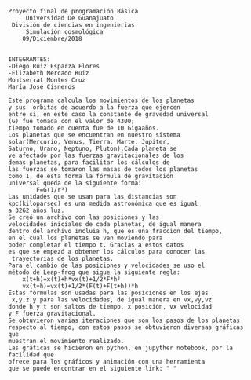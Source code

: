 	Proyecto final de programación Básica
	     Universidad De Guanajuato
	 División de ciencias en ingenierias
	     Simulación cosmológica
		09/Diciembre/2018
	 

	INTEGRANTES:   
	-Diego Ruiz Esparza Flores
	-Elizabeth Mercado Ruiz
	Montserrat Montes Cruz
	María José Cisneros

	Este programa calcula los movimientos de los planetas
	y sus  orbitas de acuerdo a la fuerza que ejercen 
	entre si, en este caso la constante de gravedad universal
	(G) fue tomada con el valor de 4300;
	tiempo tomado en cuenta fue de 10 Gigaaños. 	 
	Los planetas que se encuentran en nuestro sistema 
	solar(Mercurio, Venus, Tierra, Marte, Jupiter, 
	Saturno, Urano, Neptuno, Pluton).Cada planeta se 
	ve afectado por las fuerzas gravitacionales de los
	demas planetas, para facilitar los cálculos de 
	las fuerzas se tomaron las masas de todos los planetas
	como 1, de esta forma la fórmula de gravitación 
	universal queda de la siguiente forma:
			F=G(1/r³)
	Las unidades que se usan para las distancias son 
	kpc(kiloparsec) es una medida astronómica que es igual
	a 3262 años luz.
	Se creó un archivo con las posiciones y las
	velocidades iniciales de cada planetas, de igual manera
	dentro del archivo incluia h, que es una fraccion del tiempo,
	en el cual los planetas se van moviendo para
	poder completar el tiempo t. Gracias a estos datos 
	es que se empezó a obtener los cálculos para conocer las
	 trayectorias de los planetas.
	Para el cambio de las posiciones y velocidades se uso el
	método de Leap-frog que sigue la siguiente regla:
		x(t+h)=x(t)+h*vx(t)+1/2*F*h²
		vx(t+h)=vx(t)+1/2*(F(t)+F(t+h))*h
	Estas fórmulas son usadas para las posiciones en los ejes
	 x,y,z y para las velocidades, de igual manera en vx,vy,vz
	donde h y t son saltos de tiempo, x posición, vx velocidad
	y F fuerza gravitacional.
	Se obtuvieron varias iteraciones que son los pasos de los planetas
	respecto al tiempo, con estos pasos se obtuvieron diversas gráficas que 
	muestran el movimiento realizado.
	Las gráficas se hicieron en python, en jupyther notebook, por la facilidad que
	ofrece para los gráficos y animación con una herramienta
	que se puede encontrar en el siguiente link: " "

